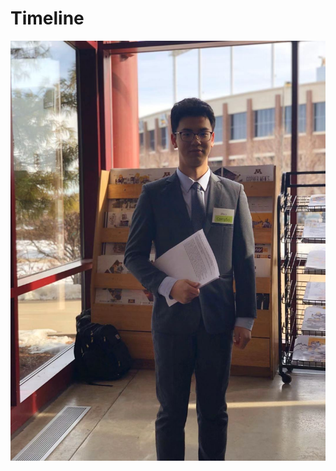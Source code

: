 # Timeline

![kk](https://github.com/laurayinglu/laurayinglu.github.io/blob/master/images/IMG_9090.JPG)
